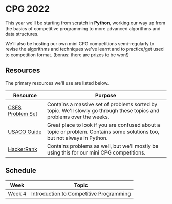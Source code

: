 # CPG 2022

This year we'll be starting from scratch in **Python**, working our way up from the basics of competitive programming to more advanced algorithms and data structures.

We'll also be hosting our own mini CPG competitions semi-regularly to revise the algorithms and techniques we've learnt and to practice/get used to competition format. (bonus: there are prizes to be won!)

## Resources

The primary resources we'll use are listed below.

| Resource                                        | Purpose                                                                                                                  |
| ----------------------------------------------- | ------------------------------------------------------------------------------------------------------------------------ |
| [CSES Problem Set](https://cses.fi/problemset/) | Contains a massive set of problems sorted by topic. We'll slowly go through these topics and problems over the weeks.    |
| [USACO Guide](https://usaco.guide/)             | Great place to look if you are confused about a topic or problem. Contains some solutions too, but not always in Python. |
| [HackerRank](https://www.hackerrank.com/)       | Contains problems as well, but we'll mostly be using this for our mini CPG competitions.                                 |

## Schedule

| Week   | Topic                                       |
| ------ | ------------------------------------------- |
| Week 4 | [Introduction to Competitive Programming](week-4) |
